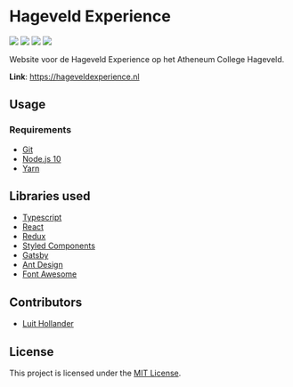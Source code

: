 # Hageveld Experience

[![](https://img.shields.io/travis/com/hageveld/hageveldexperience.nl?style=flat-square)](https://travis-ci.com/hageveld/hageveldexperience.nl)
[![](https://img.shields.io/npm/v/@hageveld/experience-web.svg?style=flat-square)](https://www.npmjs.com/package/@hageveld/experience-web)
[![](https://img.shields.io/david/hageveld/hageveldexperience.nl?style=flat-square)](https://david-dm.org/hageveld/hageveldexperience.nl)
[![](https://img.shields.io/github/license/hageveld/hageveldexperience.nl?style=flat-square)](https://github.com/hageveld/hageveldexperience.nl/blob/master/LICENSE)

Website voor de Hageveld Experience op het Atheneum College Hageveld.
    
**Link**: https://hageveldexperience.nl

## Usage

### Requirements
- [Git](https://git-scm.com/downloads)
- [Node.js 10](https://nodejs.org/en/download/)
- [Yarn](https://yarnpkg.com/en/docs/install)

## Libraries used
- [Typescript](https://www.typescriptlang.org/)
- [React](https://reactjs.org/)
- [Redux](https://redux.js.org/)
- [Styled Components](https://www.styled-components.com/)
- [Gatsby](https://www.gatsbyjs.org/)
- [Ant Design](https://ant.design/)
- [Font Awesome](https://fontawesome.com/)

## Contributors
- [Luit Hollander](https://github.com/MrLuit)

## License

This project is licensed under the [MIT License](https://github.com/hageveld/hageveldexperience.nl/blob/master/LICENSE). 